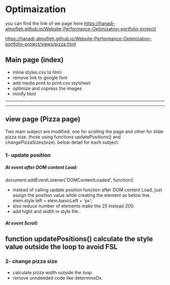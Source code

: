 # Optimaization 
you can find the link of we page here
https://hanadi-almofleh.github.io/Website-Performance-Optimization-portfolio-project/

https://hanadi-almofleh.github.io/Website-Performance-Optimization-portfolio-project/views/pizza.html

## Main page (index)
 - inline styles.css to html
 - remove link to google font
 - add media print to print.css stylsheet
 - optimize and copress the images
 - minify html
---
---


## view page (Pizza page)
Two main subject are modified, one for scolling the page and other for slide pizza size.
those using functions updatePositions() and changePizzaSizes(size). below detail for each subject.

### 1-  update position 
##### At event after DOM content Load: 
document.addEventListener('DOMContentLoaded', function() 

- instead of calling update position function after DOM content Load, just assign the position value while creating the element as below line.
 elem.style.left = elem.basicLeft + 'px';
- also reduce number of elements make the 25 instead 200.
- add hight and width in style file.

##### At event Scroll: 
function updatePositions() 
calculate the style value outside the loop to avoid FSL
---
### 2- change pizza size 
- calculate pizza width outside the loop. 
- remove unndeeded code like determineDx.